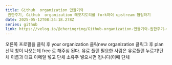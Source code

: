 ```yaml
---
title: Github  organization 만들기와 
 권한주기, Github  organization 레포지토리를 fork하여 upstream 협업하기
date: 2025-05-12T08:24:18.278Z
series: github
link: https://velog.io/@cheringring/Github-organization-만들기와-권한주기-Github-organization-레포지토리를-fork하여-upstream-협업하기
---
```


오른쪽 프로필을 클릭 후 your organization 클릭new organization 클릭그 후 plan 선택 창이 나오는데 free 로 해주심 된다. 유료 플랜 필요한 사람은 유료플랜 누르기!단체 이름과 대표 이메일 넣고 단체 소유주 넣으시면 됩니다(이때 단체 
